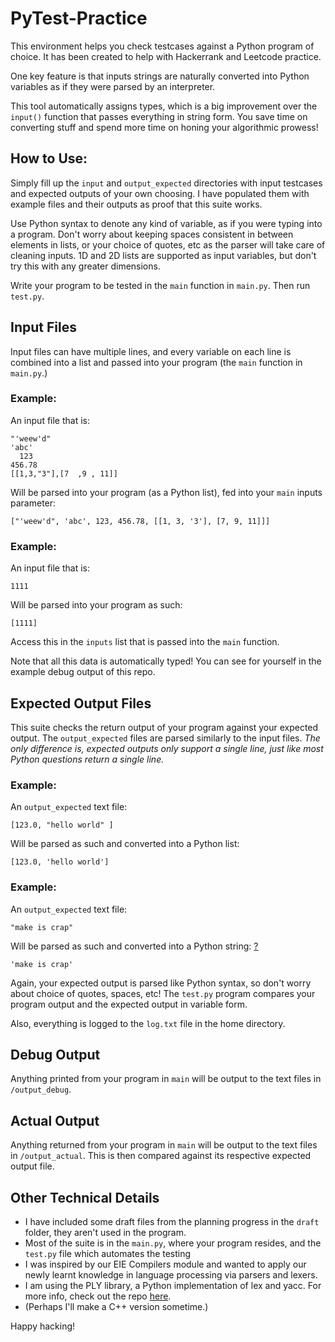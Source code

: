 # PyTest-Practice

This environment helps you check testcases against a Python program of choice.
It has been created to help with Hackerrank and Leetcode practice.

One key feature is that inputs strings are naturally converted into Python variables as if they were parsed by an interpreter.

This tool automatically assigns types, which is a big improvement over the `input()` function that passes everything in string form.
You save time on converting stuff and spend more time on honing your algorithmic prowess!

## How to Use:

Simply fill up the `input` and `output_expected` directories with input testcases and expected outputs of your own choosing. I have populated them with example files and their outputs as proof that this suite works.

Use Python syntax to denote any kind of variable, as if you were typing into a program. Don't worry about keeping spaces consistent in between elements in lists, or your choice of quotes, etc as the parser will take care of cleaning inputs.
1D and 2D lists are supported as input variables, but don't try this with any greater dimensions.

Write your program to be tested in the `main` function in `main.py`. Then run `test.py`.

## Input Files

Input files can have multiple lines, and every variable on each line is combined into a list and passed into your program (the `main` function in `main.py`.)

### Example:

An input file that is:

```
"'weew'd"
'abc'
  123
456.78
[[1,3,"3"],[7  ,9 , 11]]
```

Will be parsed into your program (as a Python list), fed into your `main` inputs parameter:

```
["'weew'd", 'abc', 123, 456.78, [[1, 3, '3'], [7, 9, 11]]]
```

### Example:

An input file that is:

```
1111
```

Will be parsed into your program as such:

```
[1111]
```

Access this in the `inputs` list that is passed into the `main` function.

Note that all this data is automatically typed! You can see for yourself in the example debug output of this repo.

## Expected Output Files

This suite checks the return output of your program against your expected output. The `output_expected` files are parsed similarly to the input files. _The only difference is, expected outputs only support a single line, just like most Python questions return a single line._

### Example:
An `output_expected` text file:

```
[123.0, "hello world" ]
```
Will be parsed as such and converted into a Python list:
```
[123.0, 'hello world']
```

### Example:
An `output_expected` text file:
```
"make is crap"
```
Will be parsed as such and converted into a Python string: [?](https://www.youtube.com/watch?v=YjXfjdCmfD4)
```
'make is crap'
```

Again, your expected output is parsed like Python syntax, so don't worry about choice of quotes, spaces, etc! The `test.py` program compares your program output and the expected output in variable form.

Also, everything is logged to the `log.txt` file in the home directory.

## Debug Output

Anything printed from your program in `main` will be output to the text files in `/output_debug`.

## Actual Output 

Anything returned from your program in `main` will be output to the text files in `/output_actual`.
This is then compared against its respective expected output file.

## Other Technical Details

- I have included some draft files from the planning progress in the `draft` folder, they aren't used in the program.
- Most of the suite is in the `main.py`, where your program resides, and the `test.py` file which automates the testing
- I was inspired by our EIE Compilers module and wanted to apply our newly learnt knowledge in language processing via parsers and lexers.
- I am using the PLY library, a Python implementation of lex and yacc. For more info, check out the repo [here](https://github.com/dabeaz/ply).
- (Perhaps I'll make a C++ version sometime.)

Happy hacking!
